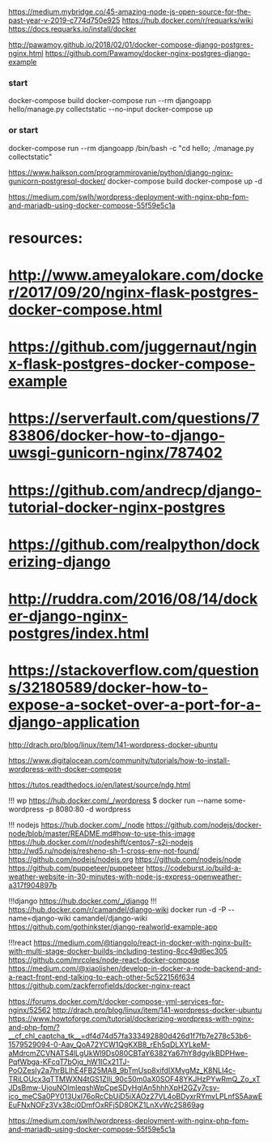 https://medium.mybridge.co/45-amazing-node-js-open-source-for-the-past-year-v-2019-c774d750e925
https://hub.docker.com/r/requarks/wiki
https://docs.requarks.io/install/docker

http://pawamoy.github.io/2018/02/01/docker-compose-django-postgres-nginx.html
https://github.com/Pawamoy/docker-nginx-postgres-django-example
### start
docker-compose build
docker-compose run --rm djangoapp hello/manage.py collectstatic --no-input
docker-compose up
### or start
docker-compose run --rm djangoapp /bin/bash -c "cd hello; ./manage.py collectstatic"


https://www.haikson.com/programmirovanie/python/django-nginx-gunicorn-postgresql-docker/
docker-compose build
docker-compose up -d


https://medium.com/swlh/wordpress-deployment-with-nginx-php-fpm-and-mariadb-using-docker-compose-55f59e5c1a

# resources:
# http://www.ameyalokare.com/docker/2017/09/20/nginx-flask-postgres-docker-compose.html
# https://github.com/juggernaut/nginx-flask-postgres-docker-compose-example
# https://serverfault.com/questions/783806/docker-how-to-django-uwsgi-gunicorn-nginx/787402
# https://github.com/andrecp/django-tutorial-docker-nginx-postgres
# https://github.com/realpython/dockerizing-django
# http://ruddra.com/2016/08/14/docker-django-nginx-postgres/index.html
# https://stackoverflow.com/questions/32180589/docker-how-to-expose-a-socket-over-a-port-for-a-django-application

http://drach.pro/blog/linux/item/141-wordpress-docker-ubuntu


https://www.digitalocean.com/community/tutorials/how-to-install-wordpress-with-docker-compose

https://tutos.readthedocs.io/en/latest/source/ndg.html



!!! wp
https://hub.docker.com/_/wordpress
$ docker run --name some-wordpress -p 8080:80 -d wordpress

!!! nodejs
https://hub.docker.com/_/node
https://github.com/nodejs/docker-node/blob/master/README.md#how-to-use-this-image
https://hub.docker.com/r/nodeshift/centos7-s2i-nodejs
http://wd5.ru/nodejs/resheno-sh-1-cross-env-not-found/
https://github.com/nodejs/nodejs.org
https://github.com/nodejs/node
https://github.com/puppeteer/puppeteer
https://codeburst.io/build-a-weather-website-in-30-minutes-with-node-js-express-openweather-a317f904897b

!!!django
https://hub.docker.com/_/django
!!!
https://hub.docker.com/r/camandel/django-wiki
docker run -d -P --name=django-wiki camandel/django-wiki
https://github.com/gothinkster/django-realworld-example-app

!!!react
https://medium.com/@tiangolo/react-in-docker-with-nginx-built-with-multi-stage-docker-builds-including-testing-8cc49d6ec305
https://github.com/mrcoles/node-react-docker-compose
https://medium.com/@xiaolishen/develop-in-docker-a-node-backend-and-a-react-front-end-talking-to-each-other-5c522156f634
https://github.com/zackferrofields/docker-nginx-react


https://forums.docker.com/t/docker-compose-yml-services-for-nginx/52562
http://drach.pro/blog/linux/item/141-wordpress-docker-ubuntu
https://www.howtoforge.com/tutorial/dockerizing-wordpress-with-nginx-and-php-fpm/?__cf_chl_captcha_tk__=df4d74d57fa333492880d426d1f7fb7e278c53b6-1579529094-0-Aav_QoA72YCW1QgKXB8_rEh5qDLXYLkeM-aMdrcmZCVNATS4lLgUkWl9Ds080CBTaY6382Ya67hY8dgyIkBDPHwe-PqfWbga-KFcqT7bOjq_hW1ICx21TJ-PoOZesIy2a7hrBLIhE4FB25MA8_9bTmUsp8xifdIXMvgMz_K8NLI4c-TRiLOUcx3qTTMWXN4tGS1ZlIj_90c50m0aX0SOF48YKJHzPYwRmQ_Zo_xTJDsBmw-UjouNOlmIeqshWpCpeSDyHglAn5hhhXpH2GZy7csy-ico_meCSa0PY013UxI76oRcCbUiD5iXAOz27VL4oBDyxrRYmvLPLnfS5AawEEuFNxNOFz3Vx38ci0DmfOxRFj5D8OKZ1LnXvWc2S869ag

https://medium.com/swlh/wordpress-deployment-with-nginx-php-fpm-and-mariadb-using-docker-compose-55f59e5c1a
